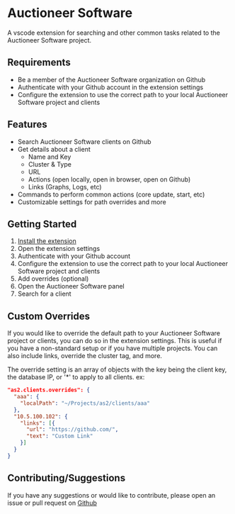 # Auctioneer Software
A vscode extension for searching and other common tasks related to the Auctioneer Software project.

## Requirements
- Be a member of the Auctioneer Software organization on Github
- Authenticate with your Github account in the extension settings
- Configure the extension to use the correct path to your local Auctioneer Software project and clients

## Features
- Search Auctioneer Software clients on Github
- Get details about a client
  - Name and Key
  - Cluster & Type
  - URL
  - Actions (open locally, open in browser, open on Github)
  - Links (Graphs, Logs, etc)
- Commands to perform common actions (core update, start, etc)
- Customizable settings for path overrides and more

## Getting Started
1. [Install the extension](https://marketplace.visualstudio.com/items?itemName=JacobSND.auctionsoft)
2. Open the extension settings
3. Authenticate with your Github account
4. Configure the extension to use the correct path to your local Auctioneer Software project and clients
5. Add overrides (optional)
6. Open the Auctioneer Software panel
7. Search for a client

## Custom Overrides
If you would like to override the default path to your Auctioneer Software project or clients, you can do so in the extension settings. This is useful if you have a non-standard setup or if you have multiple projects. You can also include links, override the cluster tag, and more.

The override setting is an array of objects with the key being the client key, the database IP, or '*' to apply to all clients.
ex: 
```json
"as2.clients.overrides": {
  "aaa": {
    "localPath": "~/Projects/as2/clients/aaa"
  },
  "10.5.100.102": {
    "links": [{
      "url": "https://github.com/",
      "text": "Custom Link"
    }]
  }
}
`````` 

## Contributing/Suggestions
If you have any suggestions or would like to contribute, please open an issue or pull request on [Github](https://github.com/jacobSND/as-vscode/)